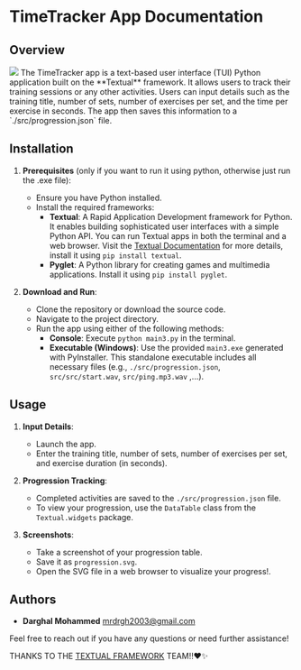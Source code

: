 # TimeTracker App Documentation

## Overview
<img src="TimeTracker/src/timer.ico" style="justify_items: center">
The TimeTracker app is a text-based user interface (TUI) Python application built on the **Textual** framework. It allows users to track their training sessions or any other activities. Users can input details such as the training title, number of sets, number of exercises per set, and the time per exercise in seconds. The app then saves this information to a `./src/progression.json` file.

## Installation

1. **Prerequisites** (only if you want to run it using python, otherwise just run the .exe file):
    - Ensure you have Python installed.
    - Install the required frameworks:
        - **Textual**: A Rapid Application Development framework for Python. It enables building sophisticated user interfaces with a simple Python API. You can run Textual apps in both the terminal and a web browser. Visit the <a href="https://textual.textualize.io/guide/">Textual Documentation</a> for more details, install it using ```pip install textual```.
        - **Pyglet**: A Python library for creating games and multimedia applications. Install it using ```pip install pyglet```.

2. **Download and Run**:
    - Clone the repository or download the source code.
    - Navigate to the project directory.
    - Run the app using either of the following methods:
        - **Console**: Execute ```python main3.py``` in the terminal.
        - **Executable (Windows)**: Use the provided `main3.exe` generated with PyInstaller. This standalone executable includes all necessary files (e.g., `./src/progression.json`, `src/src/start.wav`, `src/ping.mp3.wav` ,...).

## Usage

1. **Input Details**:
    - Launch the app.
    - Enter the training title, number of sets, number of exercises per set, and exercise duration (in seconds).

2. **Progression Tracking**:
    - Completed activities are saved to the `./src/progression.json` file.
    - To view your progression, use the `DataTable` class from the `Textual.widgets` package.

3. **Screenshots**:
    - Take a screenshot of your progression table.
    - Save it as `progression.svg`.
    - Open the SVG file in a web browser to visualize your progress!.

## Authors

- **Darghal Mohammed** <mrdrgh2003@gmail.com>

Feel free to reach out if you have any questions or need further assistance!

THANKS TO THE <a href="https://textual.textualize.io/">TEXTUAL FRAMEWORK</a> TEAM!!❤️✨
